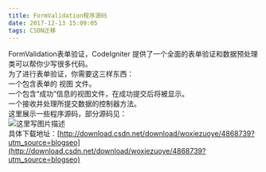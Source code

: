 ```yaml
---
title: FormValidation程序源码
date: 2017-12-13 15:09:05
tags: CSDN迁移
---
```

  FormValidation表单验证，CodeIgniter 提供了一个全面的表单验证和数据预处理类可以帮你少写很多代码。   
 为了进行表单验证，你需要这三样东西：   
 一个包含表单的 视图 文件。   
 一个包含“成功”信息的视图文件，在成功提交后将被显示。   
 一个接收并处理所提交数据的控制器方法。   
 这里展示一些程序源码，部分源码见：   
 ![这里写图片描述](https://img-blog.csdn.net/20171213150419661?watermark/2/text/aHR0cDovL2Jsb2cuY3Nkbi5uZXQvamlob25nMTAxMDIwMDY=/font/5a6L5L2T/fontsize/400/fill/I0JBQkFCMA==/dissolve/70/gravity/SouthEast)   
 具体下载地址：[http://download.csdn.net/download/woxiezuoye/4868739?utm_source=blogseo](http://download.csdn.net/download/woxiezuoye/4868739?utm_source=blogseo)

   
  